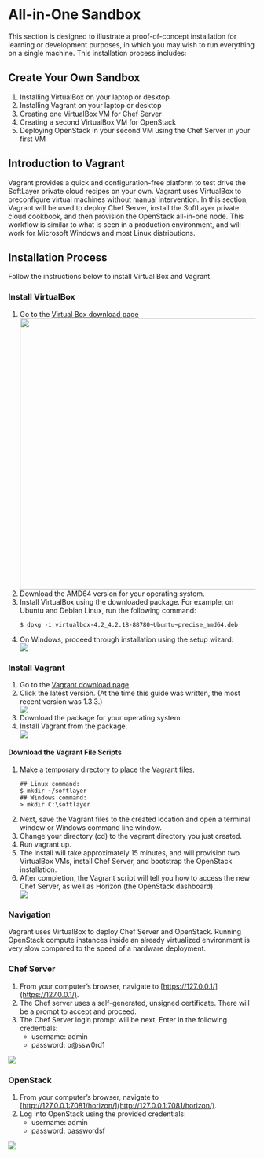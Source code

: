 # All-in-One Sandbox

This section is designed to illustrate a proof-of-concept installation for learning or development purposes, in which you may wish to run everything on a single machine. This installation process includes:

## Create Your Own Sandbox

1.  Installing VirtualBox on your laptop or desktop
2.  Installing Vagrant on your laptop or desktop
3.  Creating one VirtualBox VM for Chef Server
4.  Creating a second VirtualBox VM for OpenStack
5.  Deploying OpenStack in your second VM using the Chef Server in your first VM

## Introduction to Vagrant

Vagrant provides a quick and configuration-free platform to test drive the SoftLayer private cloud recipes on your own. Vagrant uses VirtualBox to preconfigure virtual machines without manual intervention. In this section, Vagrant will be used to deploy Chef Server, install the SoftLayer private cloud cookbook, and then provision the OpenStack all-in-one node. This workflow is similar to what is seen in a production environment, and will work for Microsoft Windows and most Linux distributions.

## Installation Process

Follow the instructions below to install Virtual Box and Vagrant.

### Install VirtualBox

<ol>
	<li>Go to the <a href="https://www.virtualbox.org/wiki/Downloads">Virtual Box download page</a></li>
			<img class="img-thumbnail" height="550px" src="{{ page.baseurl }}img/sandbox/006.png">
	<li>Download the AMD64 version for your operating system.</li>
	<li>Install VirtualBox using the downloaded package. For example, on Ubuntu and Debian Linux, run the following command:</li>
			<pre><code>$ dpkg -i virtualbox-4.2_4.2.18-88780~Ubuntu~precise_amd64.deb</code></pre>
	<li>On Windows, proceed through installation using the setup wizard:</li>
			<img class="img-thumbnail" src="{{ page.baseurl }}img/sandbox/002.png">
</ol>

### Install Vagrant

<ol>
	<li>Go to the <a href="http://downloads.vagrantup.com">Vagrant download page</a>.</li>
	<li>Click the latest version. (At the time this guide was written, the most recent version was 1.3.3.)</li>
			<img class="img-thumbnail" src="{{ page.baseurl }}img/sandbox/003.png">
	<li>Download the package for your operating system.</li>
	<li>Install Vagrant from the package.</li>
			<img class="img-thumbnail" src="{{ page.baseurl }}img/sandbox/004.png">
</ol>

#### Download the Vagrant File Scripts

<ol>
	<li>Make a temporary directory to place the Vagrant files.</li>
<pre><code>## Linux command:
$ mkdir ~/softlayer
## Windows command:
> mkdir C:\softlayer</code></pre>
	<li>Next, save the Vagrant files to the created location and open a terminal window or Windows command line window.</li>
	<li>Change your directory (cd) to the vagrant directory you just created.</li>
	<li>Run vagrant up.</li>
	<li>The install will take approximately 15 minutes, and will provision two VirtualBox VMs, install Chef Server, and bootstrap the OpenStack installation.</li>
	<li>After completion, the Vagrant script will tell you how to access the new Chef Server, as well as Horizon (the OpenStack dashboard).</li>
			<img class="img-thumbnail" src="{{ page.baseurl }}img/sandbox/007.png">
</ol>

### Navigation

Vagrant uses VirtualBox to deploy Chef Server and OpenStack. Running OpenStack compute instances inside an already virtualized environment is very slow compared to the speed of a hardware deployment.

### Chef Server

1.  From your computer’s browser, navigate to [https://127.0.0.1/](https://127.0.0.1/).
2.  The Chef server uses a self-generated, unsigned certificate. There will be a prompt to accept and proceed.
3.  The Chef Server login prompt will be next. Enter in the following credentials:
	* username: admin
	* password: p@ssw0rd1

<img class="img-thumbnail" src="{{ page.baseurl }}img/sandbox/009.png">

### OpenStack

1.  From your computer’s browser, navigate to [http://127.0.0.1:7081/horizon/](http://127.0.0.1:7081/horizon/).
2.  Log into OpenStack using the provided credentials:
	* username: admin
	* password: passwordsf

<img class="img-thumbnail" src="{{ page.baseurl }}img/sandbox/010.png">